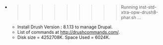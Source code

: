 * >>>>>>>>> Running inst-std-xtra-opw-drush8-phar.sh ...
  * Install  Drush Version : 8.1.13  to manage Drupal.
  * List of commands at http://drushcommands.com/.
  * Disk size = 4252708K. Space Used = 6024K.
